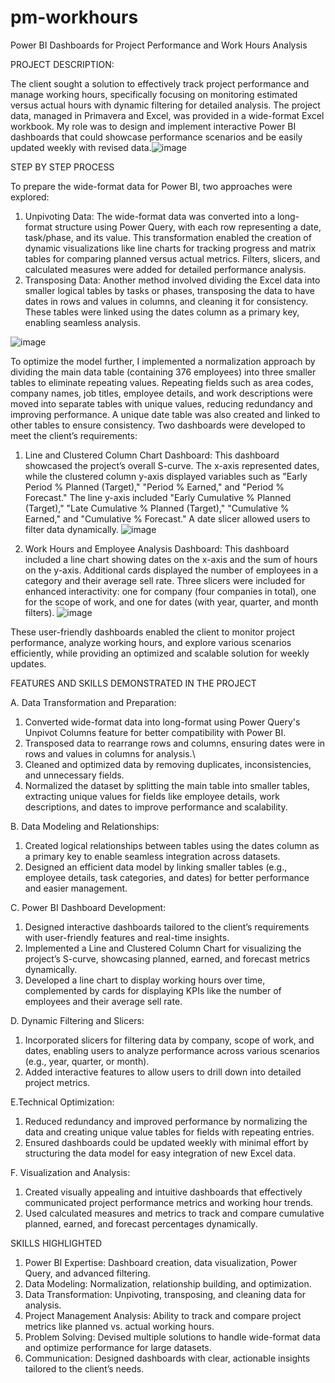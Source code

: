 # pm-workhours
Power BI Dashboards for Project Performance and Work Hours Analysis

PROJECT DESCRIPTION:

The client sought a solution to effectively track project performance and manage working hours, specifically focusing on monitoring estimated versus actual hours with dynamic filtering for detailed analysis. The project data, managed in Primavera and Excel, was provided in a wide-format Excel workbook. My role was to design and implement interactive Power BI dashboards that could showcase performance scenarios and be easily updated weekly with revised data.![image](https://github.com/user-attachments/assets/6ba62266-3f7c-43bb-be61-8be30071c409)

STEP BY STEP PROCESS

To prepare the wide-format data for Power BI, two approaches were explored:
1.	Unpivoting Data: The wide-format data was converted into a long-format structure using Power Query, with each row representing a date, task/phase, and its value. This transformation enabled the creation of dynamic visualizations like line charts for tracking progress and matrix tables for comparing planned versus actual metrics. Filters, slicers, and calculated measures were added for detailed performance analysis.
2.	Transposing Data: Another method involved dividing the Excel data into smaller logical tables by tasks or phases, transposing the data to have dates in rows and values in columns, and cleaning it for consistency. These tables were linked using the dates column as a primary key, enabling seamless analysis.

![image](https://github.com/user-attachments/assets/e08fb521-00f4-4de7-b3c1-7b9738b7842e)


To optimize the model further, I implemented a normalization approach by dividing the main data table (containing 376 employees) into three smaller tables to eliminate repeating values. Repeating fields such as area codes, company names, job titles, employee details, and work descriptions were moved into separate tables with unique values, reducing redundancy and improving performance. A unique date table was also created and linked to other tables to ensure consistency.
Two dashboards were developed to meet the client’s requirements:
1.	Line and Clustered Column Chart Dashboard: This dashboard showcased the project’s overall S-curve. The x-axis represented dates, while the clustered column y-axis displayed variables such as "Early Period % Planned (Target)," "Period % Earned," and "Period % Forecast." The line y-axis included "Early Cumulative % Planned (Target)," "Late Cumulative % Planned (Target)," "Cumulative % Earned," and "Cumulative % Forecast." A date slicer allowed users to filter data dynamically.
![image](https://github.com/user-attachments/assets/7ad5d6bc-b409-49f8-b6cf-62e8b0d79ea2)


  
3.	Work Hours and Employee Analysis Dashboard: This dashboard included a line chart showing dates on the x-axis and the sum of hours on the y-axis. Additional cards displayed the number of employees in a category and their average sell rate. Three slicers were included for enhanced interactivity: one for company (four companies in total), one for the scope of work, and one for dates (with year, quarter, and month filters).
![image](https://github.com/user-attachments/assets/72393993-6f87-4d86-9fab-3c5d99e2ebac)




These user-friendly dashboards enabled the client to monitor project performance, analyze working hours, and explore various scenarios efficiently, while providing an optimized and scalable solution for weekly updates.

FEATURES AND SKILLS DEMONSTRATED IN THE PROJECT 

A.  Data Transformation and Preparation:
1.  Converted wide-format data into long-format using Power Query's Unpivot Columns feature for better compatibility with Power BI.
2.  Transposed data to rearrange rows and columns, ensuring dates were in rows and values in columns for analysis.\
3.  Cleaned and optimized data by removing duplicates, inconsistencies, and unnecessary fields.
4.  Normalized the dataset by splitting the main table into smaller tables, extracting unique values for fields like employee details, work descriptions, and dates to improve performance and scalability.

B. Data Modeling and Relationships:
1.  Created logical relationships between tables using the dates column as a primary key to enable seamless integration across datasets.
2.  Designed an efficient data model by linking smaller tables (e.g., employee details, task categories, and dates) for better performance and easier management.

C.  Power BI Dashboard Development:
1.  Designed interactive dashboards tailored to the client’s requirements with user-friendly features and real-time insights.
2.  Implemented a Line and Clustered Column Chart for visualizing the project’s S-curve, showcasing planned, earned, and forecast metrics dynamically.
3.  Developed a line chart to display working hours over time, complemented by cards for displaying KPIs like the number of employees and their average sell rate.

D.  Dynamic Filtering and Slicers:
1.  Incorporated slicers for filtering data by company, scope of work, and dates, enabling users to analyze performance across various scenarios (e.g., year, quarter, or month).
2.  Added interactive features to allow users to drill down into detailed project metrics.

E.Technical Optimization:
1.  Reduced redundancy and improved performance by normalizing the data and creating unique value tables for fields with repeating entries.
2.  Ensured dashboards could be updated weekly with minimal effort by structuring the data model for easy integration of new Excel data.

F. Visualization and Analysis:
1.  Created visually appealing and intuitive dashboards that effectively communicated project performance metrics and working hour trends.
2.  Used calculated measures and metrics to track and compare cumulative planned, earned, and forecast percentages dynamically.


SKILLS HIGHLIGHTED

1.  Power BI Expertise: Dashboard creation, data visualization, Power Query, and advanced filtering.
2.  Data Modeling: Normalization, relationship building, and optimization.
3.  Data Transformation: Unpivoting, transposing, and cleaning data for analysis.
4.  Project Management Analysis: Ability to track and compare project metrics like planned vs. actual working hours.
5.  Problem Solving: Devised multiple solutions to handle wide-format data and optimize performance for large datasets.
6.  Communication: Designed dashboards with clear, actionable insights tailored to the client’s needs.
